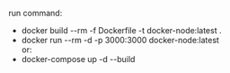 run command:
- docker build --rm -f Dockerfile -t docker-node:latest .
- docker run --rm -d -p 3000:3000 docker-node:latest<br>
or:
- docker-compose up -d --build
